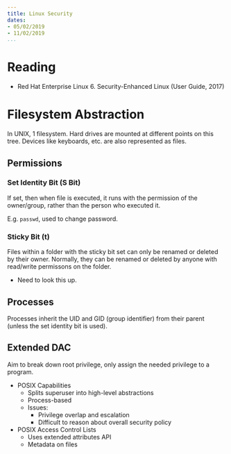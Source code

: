 ```yaml
---
title: Linux Security
dates:
- 05/02/2019
- 11/02/2019
...
```


# Reading

- Red Hat Enterprise Linux 6. Security-Enhanced Linux (User Guide, 2017)

# Filesystem Abstraction

In UNIX, 1 filesystem. Hard drives are mounted at different points on this tree. Devices like keyboards, etc. are also represented as files.

## Permissions

### Set Identity Bit (S Bit)

If set, then when file is executed, it runs with the permission of the owner/group, rather than the person who executed it.

E.g. `passwd`, used to change password.

### Sticky Bit (t)

Files within a folder with the sticky bit set can only be renamed or deleted by their owner. Normally, they can be renamed or deleted by anyone with read/write permissons on the folder.

- Need to look this up.

## Processes

Processes inherit the UID and GID (group identifier) from their parent (unless the set identity bit is used).

## Extended DAC

Aim to break down root privilege, only assign the needed privilege to a program.

- POSIX Capabilities
  - Splits superuser into high-level abstractions
  - Process-based
  - Issues:
    - Privilege overlap and escalation
    - Difficult to reason about overall security policy
- POSIX Access Control Lists
  - Uses extended attributes API
  - Metadata on files
